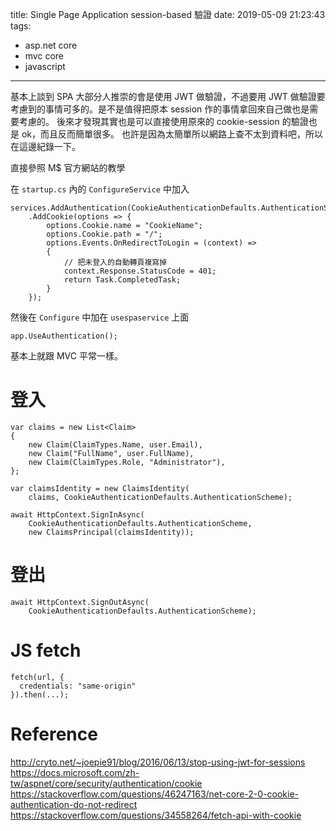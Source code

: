 title: Single Page Application session-based 驗證
date: 2019-05-09 21:23:43
tags:
- asp.net core
- mvc core
- javascript
---
基本上談到 SPA 大部分人推崇的會是使用 JWT 做驗證，不過要用 JWT 做驗證要考慮到的事情可多的。是不是值得把原本 session 作的事情拿回來自己做也是需要考慮的。
後來才發現其實也是可以直接使用原來的 cookie-session 的驗證也是 ok，而且反而簡單很多。
也許是因為太簡單所以網路上查不太到資料吧，所以在這邊紀錄一下。

直接參照 M$ 官方網站的教學

在 `startup.cs` 內的 `ConfigureService` 中加入
```
services.AddAuthentication(CookieAuthenticationDefaults.AuthenticationScheme)
    .AddCookie(options => {
        options.Cookie.name = "CookieName";
        options.Cookie.path = "/";
        options.Events.OnRedirectToLogin = (context) =>
        {
            // 把未登入的自動轉頁複寫掉
            context.Response.StatusCode = 401;
            return Task.CompletedTask;
        }
    });
```

然後在 `Configure` 中加在 `usespaservice` 上面

```
app.UseAuthentication();
```

基本上就跟 MVC 平常一樣。

# 登入
```
var claims = new List<Claim>
{
    new Claim(ClaimTypes.Name, user.Email),
    new Claim("FullName", user.FullName),
    new Claim(ClaimTypes.Role, "Administrator"),
};

var claimsIdentity = new ClaimsIdentity(
    claims, CookieAuthenticationDefaults.AuthenticationScheme);

await HttpContext.SignInAsync(
    CookieAuthenticationDefaults.AuthenticationScheme,
    new ClaimsPrincipal(claimsIdentity));
```

# 登出
```
await HttpContext.SignOutAsync(
    CookieAuthenticationDefaults.AuthenticationScheme);
```

# JS fetch
```
fetch(url, {
  credentials: "same-origin"
}).then(...);
```

# Reference
http://cryto.net/~joepie91/blog/2016/06/13/stop-using-jwt-for-sessions
https://docs.microsoft.com/zh-tw/aspnet/core/security/authentication/cookie
https://stackoverflow.com/questions/46247163/net-core-2-0-cookie-authentication-do-not-redirect
https://stackoverflow.com/questions/34558264/fetch-api-with-cookie
